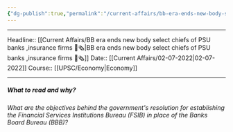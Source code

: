 ```yaml
---
{"dg-publish":true,"permalink":"/current-affairs/bb-era-ends-new-body-select-chiefs-of-psu-banks-insurance-firms/"}
---
```


----
Headline:: [[Current Affairs/BB era ends new body select chiefs of PSU banks ,insurance firms 📰🗞️\|BB era ends new body select chiefs of PSU banks ,insurance firms 📰🗞️]]
Date:: [[Current Affairs/02-07-2022\|02-07-2022]]
Course:: [[UPSC/Economy\|Economy]] 

----
##### What to read and why? 


_What are the objectives behind the government's resolution for establishing the Financial Services Institutions Bureau (FSIB) in place of the Banks Board Bureau (BBB)?_